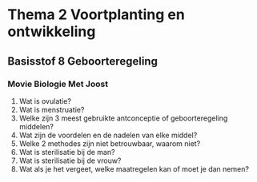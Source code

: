 # Thema 2 Voortplanting en ontwikkeling

## Basisstof 8 Geboorteregeling

### **Movie Biologie Met Joost**

1. Wat is ovulatie?
1. Wat is menstruatie?
1. Welke zijn 3 meest gebruikte antconceptie of geboorteregeling middelen?
1. Wat zijn de voordelen en de nadelen van elke middel?
1. Welke 2 methodes zijn niet betrouwbaar, waarom niet?
1. Wat is sterilisatie bij de man?
1. Wat is sterilisatie bij de vrouw?
1. Wat als je het vergeet, welke maatregelen kan of moet je dan nemen?


<!--
### **Opdracht neem uit de rode koffer een voorbehoedsmiddel.**

1. Zoek eerst de naam op de verpakking of elders
2. Zoek op internet informatie over dit voorbehoedsmiddel
1. Hoe het werkt?
2. Of je soa's ermee kan voorkomen
3. Zou je het mensen aanraden ja of nee, waarom wel of waarom niet 

## Afbeeldingen

![Vrouw en Man](../pictures/voortplantingenontwikkeling/manvrouw.jpg)


![Levenscyclus](../pictures/voortplantingenontwikkeling/levenscyclus.png)


![Vrouw dwarsdoorsnede](../pictures/voortplantingenontwikkeling/vrouwdoorsnede.svg)
-->
